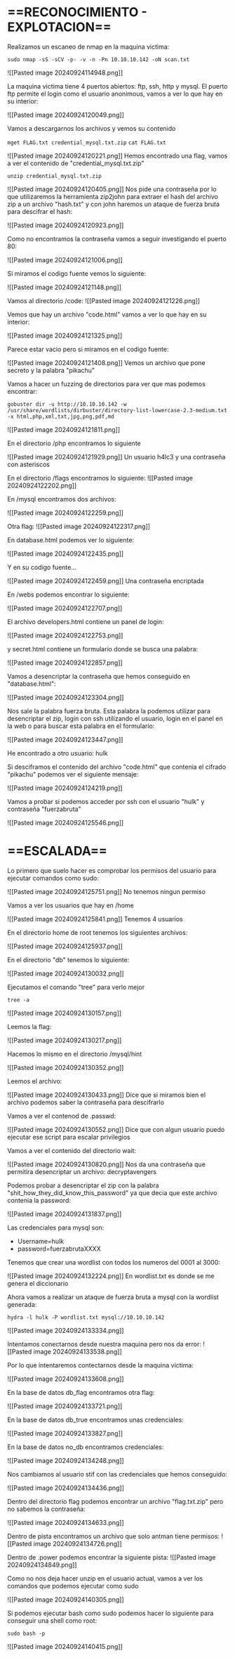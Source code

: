 
# ==RECONOCIMIENTO - EXPLOTACION==


Realizamos un escaneo de nmap en la maquina victima:

`sudo nmap -sS -sCV -p- -v -n -Pn 10.10.10.142 -oN scan.txt`

![[Pasted image 20240924114948.png]]

La maquina victima tiene 4 puertos abiertos: ftp, ssh, http y mysql. El puerto ftp permite el login como el usuario anonimous, vamos a ver lo que hay en su interior:

![[Pasted image 20240924120049.png]]

Vamos a descargarnos los archivos y vemos su contenido

`mget FLAG.txt credential_mysql.txt.zip`
`cat FLAG.txt`

![[Pasted image 20240924120221.png]]
Hemos encontrado una flag, vamos a ver el contenido de "credential_mysql.txt.zip"

`unzip credential_mysql.txt.zip`

![[Pasted image 20240924120405.png]]
Nos pide una contraseña por lo que utilizaremos la herramienta zip2john para extraer el hash del archivo zip a un archivo "hash.txt" y con john haremos un ataque de fuerza bruta para descifrar el hash:

![[Pasted image 20240924120923.png]]

Como no encontramos la contraseña vamos a seguir investigando el puerto 80:

![[Pasted image 20240924121006.png]]

Si miramos el codigo fuente vemos lo siguiente:

![[Pasted image 20240924121148.png]]

Vamos al directorio /code:
![[Pasted image 20240924121226.png]]

Vemos que hay un archivo "code.html" vamos a ver lo que hay en su interior:

![[Pasted image 20240924121325.png]]

Parece estar vacio pero si miramos en el codigo fuente:

![[Pasted image 20240924121408.png]]
Vemos un archivo que pone secreto y la palabra "pikachu"

Vamos a hacer un fuzzing de directorios para ver que mas podemos encontrar:

`gobuster dir -u http://10.10.10.142 -w /usr/share/wordlists/dirbuster/directory-list-lowercase-2.3-medium.txt -x html,php,xml,txt,jpg,png,pdf,md`

![[Pasted image 20240924121811.png]]

En el directorio /php encontramos lo siguiente

![[Pasted image 20240924121929.png]]
Un usuario h4lc3 y una contraseña con asteriscos

En el directorio /flags encontramos lo siguiente:
![[Pasted image 20240924122202.png]]

En /mysql encontramos dos archivos:

![[Pasted image 20240924122259.png]]

Otra flag:
![[Pasted image 20240924122317.png]]

En database.html podemos ver lo siguiente:

![[Pasted image 20240924122435.png]]

Y en su codigo fuente...

![[Pasted image 20240924122459.png]]
Una contraseña encriptada


En /webs podemos encontrar lo siguiente:

![[Pasted image 20240924122707.png]]

El archivo developers.html contiene un panel de login:

![[Pasted image 20240924122753.png]]

y secret.html contiene un formulario donde se busca una palabra:

![[Pasted image 20240924122857.png]]

Vamos a desencriptar la contraseña que hemos conseguido en "database.html":

![[Pasted image 20240924123304.png]]

Nos sale la palabra fuerza bruta. Esta palabra la podemos utilizar para desencriptar el zip, login con ssh utilizando el usuario, login en el panel en la web o para buscar esta palabra en el formulario:

![[Pasted image 20240924123447.png]]

He encontrado a otro usuario: hulk

Si desciframos el contenido del archivo "code.html" que contenia el cifrado "pikachu" podemos ver el siguiente mensaje:

![[Pasted image 20240924124219.png]]

Vamos a probar si podemos acceder por ssh con el usuario "hulk" y contraseña "fuerzabruta"

![[Pasted image 20240924125546.png]]


# ==ESCALADA==

Lo primero que suelo hacer es comprobar los permisos del usuario para ejecutar comandos como sudo:

![[Pasted image 20240924125751.png]]
No tenemos ningun permiso

Vamos a ver los usuarios que hay en /home

![[Pasted image 20240924125841.png]]
Tenemos 4 usuarios

En el directorio home de root tenemos los siguientes archivos:

![[Pasted image 20240924125937.png]]

En el directorio "db" tenemos lo siguiente:

![[Pasted image 20240924130032.png]]

Ejecutamos el comando "tree" para verlo mejor

`tree -a`

![[Pasted image 20240924130157.png]]

Leemos la flag:

![[Pasted image 20240924130217.png]]

Hacemos lo mismo en el directorio /mysql/hint

![[Pasted image 20240924130352.png]]

Leemos el archivo:

![[Pasted image 20240924130433.png]]
Dice que si miramos bien el archivo podemos saber la contraseña para descifrarlo


Vamos a ver el contenod de .passwd:

![[Pasted image 20240924130552.png]]
Dice que con algun usuario puedo ejecutar ese script para escalar privilegios


Vamos a ver el contenido del directorio wait:

![[Pasted image 20240924130820.png]]
Nos da una contraseña que permitira desencriptar un archivo: decryptavengers

Podemos probar a desencriptar el zip con la palabra "shit_how_they_did_know_this_password" ya que decia que este archivo contenia la password:

![[Pasted image 20240924131837.png]]

Las credenciales para mysql son:
- Username=hulk
- password=fuerzabrutaXXXX

Tenemos que crear una wordlist con todos los numeros del 0001 al 3000:

![[Pasted image 20240924132224.png]]
En wordlist.txt es donde se me genera el diccionario

Ahora vamos a realizar un ataque de fuerza bruta a mysql con la wordlist generada:

`hydra -l hulk -P wordlist.txt mysql://10.10.10.142`

![[Pasted image 20240924133334.png]] 

Intentamos conectarnos desde nuestra maquina pero nos da error:
![[Pasted image 20240924133538.png]]

Por lo que intentaremos contectarnos desde la maquina victima:

![[Pasted image 20240924133608.png]]

En la base de datos db_flag encontramos otra flag:

![[Pasted image 20240924133721.png]]

En la base de datos db_true encontramos unas credenciales:

![[Pasted image 20240924133827.png]]

En la base de datos no_db encontramos credenciales:

![[Pasted image 20240924134248.png]]

Nos cambiamos al usuario stif con las credenciales que hemos conseguido:

![[Pasted image 20240924134436.png]]

Dentro del directorio flag podemos encontrar un archivo "flag.txt.zip" pero no sabemos la contraseña:

![[Pasted image 20240924134633.png]]

Dentro de pista encontramos un archivo que solo antman tiene permisos:
![[Pasted image 20240924134726.png]]

Dentro de .power podemos encontrar la siguiente pista:
![[Pasted image 20240924134849.png]]

Como no nos deja hacer unzip en el usuario actual, vamos a ver los comandos que podemos ejecutar como sudo

![[Pasted image 20240924140305.png]]

Si podemos ejecutar bash como sudo podemos hacer lo siguiente para conseguir una shell como root:

`sudo bash -p`

![[Pasted image 20240924140415.png]]
